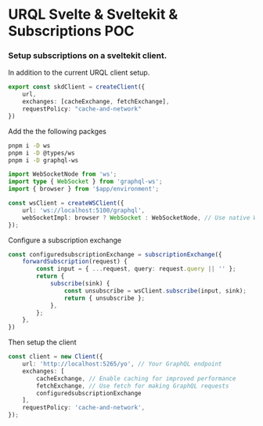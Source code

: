 # URQL Svelte & Sveltekit & Subscriptions POC


### Setup subscriptions on a sveltekit client.

In addition to the current URQL client setup.

```typescript
export const skdClient = createClient({
    url,
    exchanges: [cacheExchange, fetchExchange],
    requestPolicy: "cache-and-network"
})
```

Add the the following packges

```sh
pnpm i -D ws
pnpm i -D @types/ws
pnpm i -D graphql-ws
```

```typescript 
import WebSocketNode from 'ws';
import type { WebSocket } from 'graphql-ws';
import { browser } from '$app/environment';

const wsClient = createWSClient({
    url: 'ws://localhost:5100/graphql',
    webSocketImpl: browser ? WebSocket : WebSocketNode, // Use native WebSocket in browser, 'ws' in Node.js
});
```

Configure a subscription exchange

```typescript
const configuredsubscriptionExchange = subscriptionExchange({
    forwardSubscription(request) {
        const input = { ...request, query: request.query || '' };
        return {
            subscribe(sink) {
                const unsubscribe = wsClient.subscribe(input, sink);
                return { unsubscribe };
            },
        };
    },
})

```

Then setup the client

```typescript
const client = new Client({
    url: 'http://localhost:5265/yo', // Your GraphQL endpoint
    exchanges: [
        cacheExchange, // Enable caching for improved performance
        fetchExchange, // Use fetch for making GraphQL requests    
        configuredsubscriptionExchange 
    ],
    requestPolicy: 'cache-and-network',
});
```


